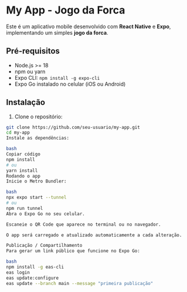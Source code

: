 # My App - Jogo da Forca

Este é um aplicativo mobile desenvolvido com **React Native** e **Expo**, implementando um simples **jogo da forca**.

## Pré-requisitos

- Node.js >= 18
- npm ou yarn
- Expo CLI: `npm install -g expo-cli`
- Expo Go instalado no celular (iOS ou Android)

## Instalação

1. Clone o repositório:

```bash
git clone https://github.com/seu-usuario/my-app.git
cd my-app
Instale as dependências:

bash
Copiar código
npm install
# ou
yarn install
Rodando o app
Inicie o Metro Bundler:

bash
npx expo start --tunnel
# ou
npm run tunnel
Abra o Expo Go no seu celular.

Escaneie o QR Code que aparece no terminal ou no navegador.

O app será carregado e atualizado automaticamente a cada alteração.

Publicação / Compartilhamento
Para gerar um link público que funcione no Expo Go:

bash
npm install -g eas-cli
eas login
eas update:configure
eas update --branch main --message "primeira publicação"
